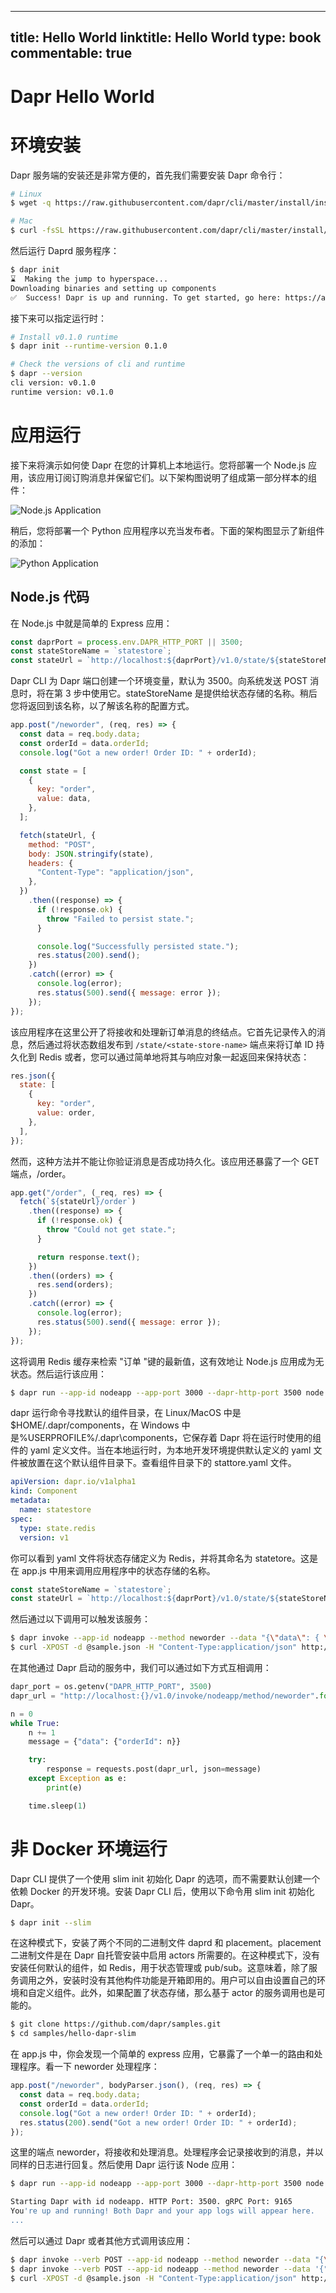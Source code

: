 
---
title: Hello World
linktitle: Hello World
type: book
commentable: true
---

# Dapr Hello World

# 环境安装

Dapr 服务端的安装还是非常方便的，首先我们需要安装 Dapr 命令行：

```sh
# Linux
$ wget -q https://raw.githubusercontent.com/dapr/cli/master/install/install.sh -O - | /bin/bash

# Mac
$ curl -fsSL https://raw.githubusercontent.com/dapr/cli/master/install/install.sh | /bin/bash
```

然后运行 Daprd 服务程序：

```sh
$ dapr init
⌛  Making the jump to hyperspace...
Downloading binaries and setting up components
✅  Success! Dapr is up and running. To get started, go here: https://aka.ms/dapr-getting-started
```

接下来可以指定运行时：

```sh
# Install v0.1.0 runtime
$ dapr init --runtime-version 0.1.0

# Check the versions of cli and runtime
$ dapr --version
cli version: v0.1.0
runtime version: v0.1.0
```

# 应用运行

接下来将演示如何使 Dapr 在您的计算机上本地运行。您将部署一个 Node.js 应用，该应用订阅订购消息并保留它们。以下架构图说明了组成第一部分样本的组件：

![Node.js Application](https://s1.ax1x.com/2020/09/22/wORITP.png)

稍后，您将部署一个 Python 应用程序以充当发布者。下面的架构图显示了新组件的添加：

![Python Application](https://s1.ax1x.com/2020/09/22/wORqSg.png)

## Node.js 代码

在 Node.js 中就是简单的 Express 应用：

```js
const daprPort = process.env.DAPR_HTTP_PORT || 3500;
const stateStoreName = `statestore`;
const stateUrl = `http://localhost:${daprPort}/v1.0/state/${stateStoreName}`;
```

Dapr CLI 为 Dapr 端口创建一个环境变量，默认为 3500。向系统发送 POST 消息时，将在第 3 步中使用它。stateStoreName 是提供给状态存储的名称。稍后您将返回到该名称，以了解该名称的配置方式。

```js
app.post("/neworder", (req, res) => {
  const data = req.body.data;
  const orderId = data.orderId;
  console.log("Got a new order! Order ID: " + orderId);

  const state = [
    {
      key: "order",
      value: data,
    },
  ];

  fetch(stateUrl, {
    method: "POST",
    body: JSON.stringify(state),
    headers: {
      "Content-Type": "application/json",
    },
  })
    .then((response) => {
      if (!response.ok) {
        throw "Failed to persist state.";
      }

      console.log("Successfully persisted state.");
      res.status(200).send();
    })
    .catch((error) => {
      console.log(error);
      res.status(500).send({ message: error });
    });
});
```

该应用程序在这里公开了将接收和处理新订单消息的终结点。它首先记录传入的消息，然后通过将状态数组发布到 `/state/<state-store-name>` 端点来将订单 ID 持久化到 Redis 或者，您可以通过简单地将其与响应对象一起返回来保持状态：

```js
res.json({
  state: [
    {
      key: "order",
      value: order,
    },
  ],
});
```

然而，这种方法并不能让你验证消息是否成功持久化。该应用还暴露了一个 GET 端点，/order。

```js
app.get("/order", (_req, res) => {
  fetch(`${stateUrl}/order`)
    .then((response) => {
      if (!response.ok) {
        throw "Could not get state.";
      }

      return response.text();
    })
    .then((orders) => {
      res.send(orders);
    })
    .catch((error) => {
      console.log(error);
      res.status(500).send({ message: error });
    });
});
```

这将调用 Redis 缓存来检索 "订单 "键的最新值，这有效地让 Node.js 应用成为无状态。然后运行该应用：

```sh
$ dapr run --app-id nodeapp --app-port 3000 --dapr-http-port 3500 node app.js
```

dapr 运行命令寻找默认的组件目录，在 Linux/MacOS 中是$HOME/.dapr/components，在 Windows 中是%USERPROFILE%/.dapr\components，它保存着 Dapr 将在运行时使用的组件的 yaml 定义文件。当在本地运行时，为本地开发环境提供默认定义的 yaml 文件被放置在这个默认组件目录下。查看组件目录下的 stattore.yaml 文件。

```yml
apiVersion: dapr.io/v1alpha1
kind: Component
metadata:
  name: statestore
spec:
  type: state.redis
  version: v1
```

你可以看到 yaml 文件将状态存储定义为 Redis，并将其命名为 statetore。这是在 app.js 中用来调用应用程序中的状态存储的名称。

```js
const stateStoreName = `statestore`;
const stateUrl = `http://localhost:${daprPort}/v1.0/state/${stateStoreName}`;
```

然后通过以下调用可以触发该服务：

```sh
$ dapr invoke --app-id nodeapp --method neworder --data "{\"data\": { \"orderId\": \"42\" } }"
$ curl -XPOST -d @sample.json -H "Content-Type:application/json" http://localhost:3500/v1.0/invoke/nodeapp/method/neworder
```

在其他通过 Dapr 启动的服务中，我们可以通过如下方式互相调用：

```py
dapr_port = os.getenv("DAPR_HTTP_PORT", 3500)
dapr_url = "http://localhost:{}/v1.0/invoke/nodeapp/method/neworder".format(dapr_port)

n = 0
while True:
    n += 1
    message = {"data": {"orderId": n}}

    try:
        response = requests.post(dapr_url, json=message)
    except Exception as e:
        print(e)

    time.sleep(1)
```

# 非 Docker 环境运行

Dapr CLI 提供了一个使用 slim init 初始化 Dapr 的选项，而不需要默认创建一个依赖 Docker 的开发环境。安装 Dapr CLI 后，使用以下命令用 slim init 初始化 Dapr。

```sh
$ dapr init --slim
```

在这种模式下，安装了两个不同的二进制文件 daprd 和 placement。placement 二进制文件是在 Dapr 自托管安装中启用 actors 所需要的。在这种模式下，没有安装任何默认的组件，如 Redis，用于状态管理或 pub/sub。这意味着，除了服务调用之外，安装时没有其他构件功能是开箱即用的。用户可以自由设置自己的环境和自定义组件。此外，如果配置了状态存储，那么基于 actor 的服务调用也是可能的。

```sh
$ git clone https://github.com/dapr/samples.git
$ cd samples/hello-dapr-slim
```

在 app.js 中，你会发现一个简单的 express 应用，它暴露了一个单一的路由和处理程序。看一下 neworder 处理程序：

```js
app.post("/neworder", bodyParser.json(), (req, res) => {
  const data = req.body.data;
  const orderId = data.orderId;
  console.log("Got a new order! Order ID: " + orderId);
  res.status(200).send("Got a new order! Order ID: " + orderId);
});
```

这里的端点 neworder，将接收和处理消息。处理程序会记录接收到的消息，并以同样的日志进行回复。然后使用 Dapr 运行该 Node 应用：

```sh
$ dapr run --app-id nodeapp --app-port 3000 --dapr-http-port 3500 node app.js

Starting Dapr with id nodeapp. HTTP Port: 3500. gRPC Port: 9165
You're up and running! Both Dapr and your app logs will appear here.
...
```

然后可以通过 Dapr 或者其他方式调用该应用：

```sh
$ dapr invoke --verb POST --app-id nodeapp --method neworder --data "{\"data\": { \"orderId\": \"41\" } }"
$ dapr invoke --verb POST --app-id nodeapp --method neworder --data '{"data": { "orderId": "41" } }'
$ curl -XPOST -d @sample.json -H "Content-Type:application/json" http://localhost:3500/v1.0/invoke/nodeapp/method/neworder
```

    